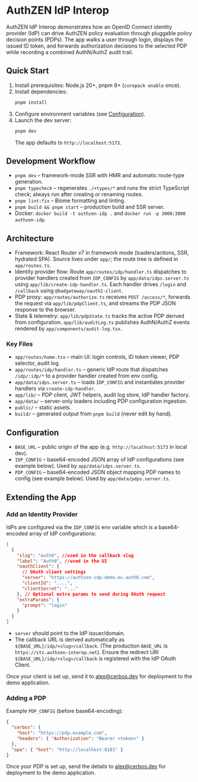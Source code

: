 # AuthZEN IdP Interop

AuthZEN IdP Interop demonstrates how an OpenID Connect identity provider (IdP) can drive AuthZEN policy evaluation through pluggable policy decision points (PDPs). The app walks a user through login, displays the issued ID token, and forwards authorization decisions to the selected PDP while recording a combined AuthN/AuthZ audit trail.

## Quick Start

1. Install prerequisites: Node.js 20+, pnpm 8+ (`corepack enable` once).
2. Install dependencies:
   ```bash
   pnpm install
   ```
3. Configure environment variables (see [Configuration](#configuration)).
4. Launch the dev server:
   ```bash
   pnpm dev
   ```
   The app defaults to `http://localhost:5173`.

## Development Workflow

- `pnpm dev` – framework-mode SSR with HMR and automatic route-type generation.
- `pnpm typecheck` – regenerates `./+types/*` and runs the strict TypeScript check; always run after creating or renaming routes.
- `pnpm lint:fix` – Biome formatting and linting.
- `pnpm build && pnpm start` – production build and SSR server.
- Docker: `docker build -t authzen-idp .` and `docker run -p 3000:3000 authzen-idp`.

## Architecture

- Framework: React Router v7 in framework mode (loaders/actions, SSR, hydrated SPA). Source lives under `app/`; the route tree is defined in `app/routes.ts`.
- Identity provider flow: Route `app/routes/idp/handler.ts` dispatches to provider handlers created from `IDP_CONFIG` by `app/data/idps.server.ts` using `app/lib/create-idp-handler.ts`. Each handler drives `/login` and `/callback` using `@badgateway/oauth2-client`.
- PDP proxy: `app/routes/authorize.ts` receives `POST /access/*`, forwards the request via `app/lib/pdpClient.ts`, and streams the PDP JSON response to the browser.
- State & telemetry: `app/lib/pdpState.ts` tracks the active PDP derived from configuration. `app/lib/auditLog.ts` publishes AuthN/AuthZ events rendered by `app/components/audit-log.tsx`.

### Key Files

- `app/routes/home.tsx` – main UI: login controls, ID token viewer, PDP selector, audit log.
- `app/routes/idp/handler.ts` – generic IdP route that dispatches `/idp/:idp/*` to a provider handler created from env config.
- `app/data/idps.server.ts` – loads `IDP_CONFIG` and instantiates provider handlers via `create-idp-handler`.
- `app/lib/` – PDP client, JWT helpers, audit log store, IdP handler factory.
- `app/data/` – server-only loaders including PDP configuration ingestion.
- `public/` – static assets.
- `build/` – generated output from `pnpm build` (never edit by hand).

## Configuration

- `BASE_URL` – public origin of the app (e.g. `http://localhost:5173` in local dev).
- `IDP_CONFIG` – base64-encoded JSON array of IdP configurations (see example below). Used by `app/data/idps.server.ts`.
- `PDP_CONFIG` – base64-encoded JSON object mapping PDP names to config (see example below). Used by `app/data/pdps.server.ts`.

## Extending the App

### Add an Identity Provider

IdPs are configured via the `IDP_CONFIG` env variable which is a base64-encoded array of IdP configurations:

```json
[
  {
    "slug": "auth0", //used in the callback slug
    "label": "Auth0", //used in the UI
    "oauthClient": {
      // OAuth client settings
      "server": "https://authzen-idp-demo.eu.auth0.com",
      "clientId": "....",
      "clientSecret": "..."
    }, // Optional extra params to send during OAuth request
    "extraParams": {
      "prompt": "login"
    }
  }
]
```

- `server` should point to the IdP issuer/domain.
- The callback URL is derived automatically as `${BASE_URL}/idp/<slug>/callback`. (The production `BASE_URL` is `https://sts.authzen-interop.net`). Ensure the redirect URI `${BASE_URL}/idp/<slug>/callback` is registered with the IdP OAuth Client.

Once your client is set up, send it to alex@cerbos.dev for deployment to the demo application.

### Adding a PDP

Example `PDP_CONFIG` (before base64-encoding):

```json
{
  "cerbos": {
    "host": "https://pdp.example.com",
    "headers": { "Authorization": "Bearer <token>" }
  },
  "opa": { "host": "http://localhost:8181" }
}
```

Once your PDP is set up, send the details to alex@cerbos.dev for deployment to the demo application.
